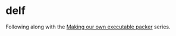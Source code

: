 # delf

Following along with the [Making our own executable packer](https://fasterthanli.me/series/making-our-own-executable-packer) series.
